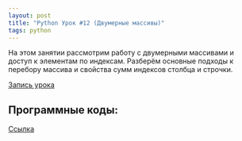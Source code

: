 ```yaml
---
layout: post
title: "Python Урок #12 (Двумерные массивы)"
tags: python
---
```


На этом занятии рассмотрим работу с двумерными массивами и доступ к элементам по индексам.
Разберём основные подходы к перебору массива и свойства сумм индексов столбца и строчки.

[Запись урока](https://us02web.zoom.us/rec/share/s2tsaUBEiUgIMrjQfKFa4pYRbj7Z4fZGO_6HE763nZ7SvO-vX99-916uRg4CUU5G.YKwXeXxYGCb-tKBf)

## Программные коды:
[Cсылка](https://repl.it/@JuniorCodeKryla/Tasks-for-2-dimensions-lists#main.py)

